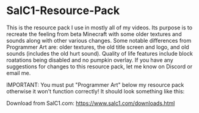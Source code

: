 # SalC1-Resource-Pack
This is the resource pack I use in mostly all of my videos. Its purpose is to recreate the feeling from beta Minecraft with some older textures and sounds along with other various changes. Some notable differences from Programmer Art are: older textures, the old title screen and logo, and old sounds (includes the old hurt sound). Quality of life features include block roatations being disabled and no pumpkin overlay. If you have any suggestions for changes to this resource pack, let me know on Discord or email me.

IMPORTANT:
You must put "Programmer Art" below my resource pack otherwise it won't function correctly! It should look something like this:

Download from SalC1.com: https://www.salc1.com/downloads.html
